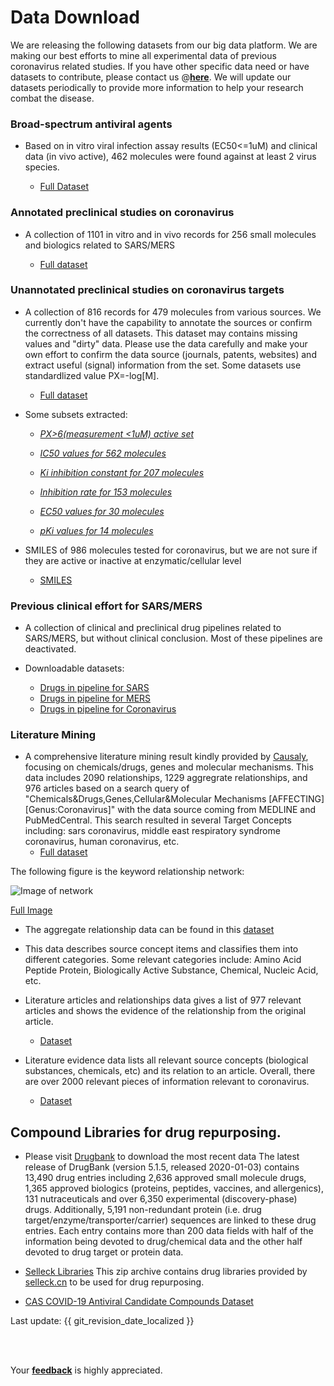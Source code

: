 #  Data Download 

We are releasing the following datasets from our big data platform. We are making our best efforts to mine all experimental data of previous coronavirus related studies. If you have other specific data need or have datasets to contribute, please contact us @[**here**](https://github.com/GHDDI-AILab/Targeting2019-nCoV/issues). We will update our datasets periodically to provide more information to help your research combat the disease. 


### Broad-spectrum antiviral agents

* Based on in vitro viral infection assay results (EC50<=1uM) and clinical data (in vivo active), 462 molecules were found against at least 2 virus species. 

    * [Full Dataset](https://ghddiai.oss-cn-zhangjiakou.aliyuncs.com/file/Antivirus_Drug_Profile_k2.csv)


### Annotated preclinical studies on coronavirus

* A collection of 1101 in vitro and in vivo records for 256 small molecules and biologics related to SARS/MERS 

  * [Full dataset](https://ghddiai.oss-cn-zhangjiakou.aliyuncs.com/file/pharmacology_SARS_MERS.xlsx)

### Unannotated preclinical studies on coronavirus targets

* A collection of 816 records for 479 molecules from various sources. We currently don't have the capability to annotate the sources or confirm the correctness of all datasets. This dataset may contains missing values and "dirty" data. Please use the data carefully and make your own effort to confirm the data source (journals, patents, websites) and extract useful (signal) information from the set. Some datasets use standardlized value PX=-log[M].   
  * [Full dataset](https://ghddiai.oss-cn-zhangjiakou.aliyuncs.com/file/AllAssay_coronavirus_all.csv)

* Some subsets extracted:

  * [*PX>6(measurement <1uM) active set*](https://ghddiai.oss-cn-zhangjiakou.aliyuncs.com/file/AllAssay_coronavirus_active.csv)

  * [*IC50 values for 562 molecules*](https://ghddiai.oss-cn-zhangjiakou.aliyuncs.com/file/coronavirus_IC50_for_562_molecules.csv)

  * [*Ki inhibition constant for 207 molecules*](https://ghddiai.oss-cn-zhangjiakou.aliyuncs.com/file/coronavirus_Ki_inhibition_constant_for_207_molecules.csv)

  * [*Inhibition rate for 153 molecules*](https://ghddiai.oss-cn-zhangjiakou.aliyuncs.com/file/coronavirus_inhibition_rate_for_153_molecules.csv)

  * [*EC50 values for 30 molecules*](https://ghddiai.oss-cn-zhangjiakou.aliyuncs.com/file/coronavirus_EC50_for_30_molecules.csv)

  * [*pKi values for 14 molecules*](https://ghddiai.oss-cn-zhangjiakou.aliyuncs.com/file/coronavirus_pKi_for_14_molecules.csv)

* SMILES of 986 molecules tested for coronavirus, but we are not sure if they are active or inactive at enzymatic/cellular level 
  * [SMILES](https://ghddiai.oss-cn-zhangjiakou.aliyuncs.com/file/AllAssay_coronavirus_986_SMILES.csv)
  
  
### Previous clinical effort for SARS/MERS 

* A collection of clinical and preclinical drug pipelines related to SARS/MERS, but without clinical conclusion. Most of these pipelines are deactivated.  

 * Downloadable datasets: 
    * [Drugs in pipeline for SARS](http://ghddiai.oss-cn-zhangjiakou.aliyuncs.com/file/file_clinicaldrug_sars.csv)
    * [Drugs in pipeline for MERS](http://ghddiai.oss-cn-zhangjiakou.aliyuncs.com/file/file_clinicaldrug_mers.csv)
    * [Drugs in pipeline for Coronavirus](http://ghddiai.oss-cn-zhangjiakou.aliyuncs.com/file/file_clinicaldrug_cov.csv)


### Literature Mining

* A comprehensive literature mining result kindly provided by [Causaly](https://www.causaly.com), focusing on chemicals/drugs, genes and molecular mechanisms. This data includes 2090 relationships, 1229 aggregrate relationships, and 976 articles based on a search query of "Chemicals&Drugs,Genes,Cellular&Molecular Mechanisms [AFFECTING] [Genus:Coronavirus]" with the data source coming from MEDLINE and PubMedCentral. This search resulted in several Target Concepts including: sars coronavirus, middle east respiratory syndrome coronavirus, human coronavirus, etc.
  * [Full dataset](https://ghddiai.oss-cn-zhangjiakou.aliyuncs.com/file/Causaly-GHDDI_dataset.xlsx)

The following figure is the keyword relationship network: 

![Image of network](https://ghddiai.oss-cn-zhangjiakou.aliyuncs.com/file/graph_resized.png)

[Full Image](https://ghddiai.oss-cn-zhangjiakou.aliyuncs.com/file/graph_network_causaly.png)

* The aggregate relationship data can be found in this [dataset](https://ghddiai.oss-cn-zhangjiakou.aliyuncs.com/file/literature_aggregate_relationships.xlsx)

* This data describes source concept items and classifies them into different categories. Some relevant categories include: Amino Acid Peptide Protein, Biologically Active Substance, Chemical, Nucleic Acid, etc.

* Literature articles and relationships data gives a list of 977 relevant articles and shows the evidence of the relationship from the original article.

  * [Dataset](https://ghddiai.oss-cn-zhangjiakou.aliyuncs.com/file/literature_articles_and_relationships.xlsx)

* Literature evidence data lists all relevant source concepts (biological substances, chemicals, etc) and its relation to an article. Overall, there are over 2000 relevant pieces of information relevant to coronavirus. 

  * [Dataset](https://ghddiai.oss-cn-zhangjiakou.aliyuncs.com/file/literature_articles_all.xlsx)


## Compound Libraries for drug repurposing. 

 * Please visit [Drugbank](https://www.drugbank.ca/) to download the most recent data
   The latest release of DrugBank (version 5.1.5, released 2020-01-03) contains 13,490 drug entries including 2,636 approved small molecule drugs, 1,365 approved biologics (proteins, peptides, vaccines, and allergenics), 131 nutraceuticals and over 6,350 experimental (discovery-phase) drugs. Additionally, 5,191 non-redundant protein (i.e. drug target/enzyme/transporter/carrier) sequences are linked to these drug entries. Each entry contains more than 200 data fields with half of the information being devoted to drug/chemical data and the other half devoted to drug target or protein data.
   
 * [Selleck Libraries](https://ghddiai.oss-cn-zhangjiakou.aliyuncs.com/file/selleck_libraries.zip) 
   This zip archive contains drug libraries provided by [selleck.cn](https://www.selleck.cn/) to be used for drug repurposing.
   
 * [CAS COVID-19 Antiviral Candidate Compounds Dataset](https://ghddiai.oss-cn-zhangjiakou.aliyuncs.com/file/antiviral_with_properties.sdf)
   
Last update: {{ git_revision_date_localized }}

<br>
<br>

Your [**feedback**](https://github.com/GHDDI-AILab/Targeting2019-nCoV/issues) is highly appreciated.
